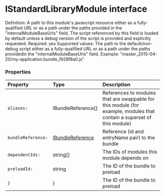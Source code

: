 # IStandardLibraryModule interface

Definition: A path to this module's javascript resource either as a fully-qualified URL or as a path under the 
paths provided in the "internalModuleBaseUrls" field. The script referenced by this field is loaded by default 
unless a debug version of the script is provided and explicitly requested. 
Required: yes 
Supported values: The path to the default/non-debug script either as a fully-qualified URL or as a path under the 
paths providedin the "internalModuleBaseUrls" field. 
Example: "master_2015-04-20/my-application.bundle_1928f8a0.js"



### Properties

| Property	   | Type	| Description|
|:-------------|:-------|:-----------|
|`aliases:`      | IBundleReference[] | References to modules that are swappable for this module (for example, modules that contain a superset of  this module) |
|`bundleReference:`      | [IBundleReference](IBundleReference.md) | Reference (id and entryName pair) to the bundle |
|`dependentIds:`      | string[] | The IDs of modules this module depends on |
|`preloadId:`      | string | The ID of the bundle to preload |
|`}`      | } | The ID of the bundle to preload |




